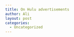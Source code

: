 ```yaml
---
title: On Hulu advertisements
author: Ali
layout: post
categories:
  - Uncategorized
---
```

<a href="//ali-alkhatib.com/content/stop-it-hulu.png" rel="attachment wp-att-53"><img src="//ali-alkhatib.com/content/stop-it-hulu.png" alt="" title="stop-it-hulu-png" class="alignnone size-full wp-image-53" /></a>
